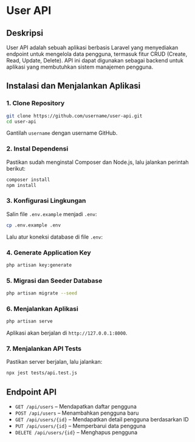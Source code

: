 # User API

## Deskripsi
User API adalah sebuah aplikasi berbasis Laravel yang menyediakan endpoint untuk mengelola data pengguna, termasuk fitur CRUD (Create, Read, Update, Delete). API ini dapat digunakan sebagai backend untuk aplikasi yang membutuhkan sistem manajemen pengguna.

## Instalasi dan Menjalankan Aplikasi

### 1. Clone Repository
```sh
git clone https://github.com/username/user-api.git
cd user-api
```
Gantilah `username` dengan username GitHub.

### 2. Instal Dependensi
Pastikan sudah menginstal Composer dan Node.js, lalu jalankan perintah berikut:
```sh
composer install
npm install
```

### 3. Konfigurasi Lingkungan
Salin file `.env.example` menjadi `.env`:
```sh
cp .env.example .env
```
Lalu atur koneksi database di file `.env`:

### 4. Generate Application Key
```sh
php artisan key:generate
```

### 5. Migrasi dan Seeder Database
```sh
php artisan migrate --seed
```

### 6. Menjalankan Aplikasi
```sh
php artisan serve
```
Aplikasi akan berjalan di `http://127.0.0.1:8000`.

### 7. Menjalankan API Tests
Pastikan server berjalan, lalu jalankan:
```sh
npx jest tests/api.test.js
```

## Endpoint API
- `GET /api/users` – Mendapatkan daftar pengguna
- `POST /api/users` – Menambahkan pengguna baru
- `GET /api/users/{id}` – Mendapatkan detail pengguna berdasarkan ID
- `PUT /api/users/{id}` – Memperbarui data pengguna
- `DELETE /api/users/{id}` – Menghapus pengguna


